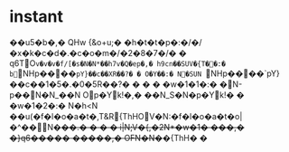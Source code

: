 # instant

��u5�b�,� QHw {\&o+u;� �h�t�t�p�:�/�/�x�k�c�d�.�c�o�m�/�2�8�7�/� � q6TO`v�v�v�f/[�s�N�N*��h7v�Q�ep�,� h9cn��SUV�{T��:� b`NHp����`pY}��c��XR��?� � O�Y��:� N΃�SUN `NHp����\`pY}��c��1�5�.�0�5R��?� � � � �w�1�1�:� �N-p��N�N_��N Op�Yk!�,� ��N_S�N�p�Yk!� � �w�1�2�:� N�h\<N ��u(�f�l�o�a�t�,T\&R{ThHOV�N:�f�l�o�a�t�o|�^��\N�~~��.� � � � i|N;V�{,�2N\*�w�1� ���,� �}q6����� �����,� OF\N�N�~~�{ThH� �
